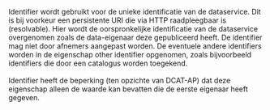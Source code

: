 Identifier wordt gebruikt voor de unieke identificatie van de dataservice. Dit is bij voorkeur een persistente URI die via HTTP raadpleegbaar is (resolvable). Hier wordt de oorspronkelijke identificatie van de dataservice overgenomen zoals de data-eigenaar deze gepubliceerd heeft. De identifier mag niet door afnemers aangepast worden.
De eventuele andere identifiers worden in de eigenschap other identifier opgenomen, zoals bijvoorbeeld identifiers die door een catalogus worden toegekend.
<br/>
<br/>
Identifier heeft de beperking (ten opzichte van DCAT-AP) dat deze eigenschap alleen de waarde kan bevatten die de eerste eigenaar heeft gegeven.

